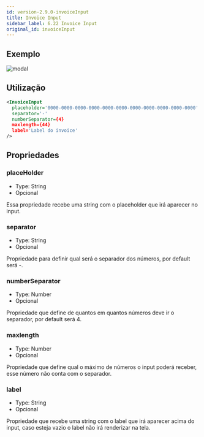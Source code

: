 ```yaml
---
id: version-2.9.0-invoiceInput
title: Invoice Input
sidebar_label: 6.22 Invoice Input
original_id: invoiceInput
---
```


## Exemplo
![modal](assets/images_components/v2.0.0/invoice-input.jpg)

## Utilização

```xml
<InvoiceInput
  placeholder='0000-0000-0000-0000-0000-0000-0000-0000-0000-0000-0000'
  separator='-'
  numberSeparator={4}
  maxlength={44}
  label='Label do invoice'
/>
```

## Propriedades

### placeHolder

- Type: String
- Opcional

Essa propriedade recebe uma string com o placeholder que irá aparecer no input.

### separator

- Type: String
- Opcional

Propriedade para definir qual será o separador dos números, por default será -.

### numberSeparator

- Type: Number
- Opcional

Propriedade que define de quantos em quantos números deve ir o separador, por default será 4.

### maxlength

- Type: Number
- Opcional

Propriedade que define qual o máximo de números o input poderá receber, esse número não conta com o separador.

### label

- Type: String
- Opcional

Propriedade que recebe uma string com o label que irá aparecer acima do input, caso esteja vazio o label não irá renderizar na tela.

